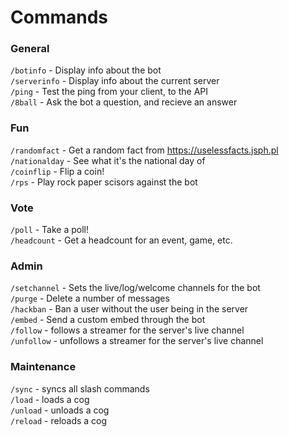 # Commands

### General
`/botinfo`      - Display info about the bot <br/>
`/serverinfo`   - Display info about the current server <br/>
`/ping`         - Test the ping from your client, to the API <br/>
`/8ball`        - Ask the bot a question, and recieve an answer <br/>

### Fun
`/randomfact`   - Get a random fact from https://uselessfacts.jsph.pl <br/>
`/nationalday`  - See what it's the national day of <br/>
`/coinflip`     - Flip a coin! <br/>
`/rps`          - Play rock paper scisors against the bot <br/>

### Vote
`/poll`         - Take a poll! <br/>
`/headcount`    - Get a headcount for an event, game, etc. <br/>

### Admin
`/setchannel`   - Sets the live/log/welcome channels for the bot <br/>
`/purge`        - Delete a number of messages <br/>
`/hackban`      - Ban a user without the user being in the server <br/>
`/embed`        - Send a custom embed through the bot <br/>
`/follow`        - follows a streamer for the server's live channel <br/>
`/unfollow`        - unfollows a streamer for the server's live channel <br/>


### Maintenance
`/sync`         - syncs all slash commands <br/>
`/load`         - loads a cog <br/>
`/unload`       - unloads a cog <br/>
`/reload`       - reloads a cog <br/>

